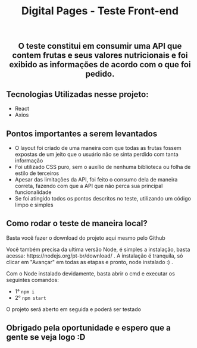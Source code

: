 <h1 align="center">Digital Pages - Teste Front-end</h1><br>

<h2 align="center">O teste constitui em consumir uma API que contem frutas e seus valores nutricionais e foi exibido as informações de acordo com o que foi pedido. </h2>
  
<h2>Tecnologias Utilizadas nesse projeto:</h2>
<ul>
  <li>React</li>
  <li>Axios</li>
</ul>

<h2>Pontos importantes a serem levantados</h2>

<ul>
  <li>O layout foi criado de uma maneira com que todas as frutas fossem expostas de um jeito que o usuário não se sinta perdido com tanta informação</li>
  <li>Foi utilizado CSS puro, sem o auxílio de nenhuma biblioteca ou folha de estilo de terceiros</li>
  <li>Apesar das limitações da API, foi feito o consumo dela de maneira correta, fazendo com que a API que não perca sua principal funcionalidade</li>
  <li>Se foi atingido todos os pontos descritos no teste, utilizando um código limpo e simples</li>
</ul>

<h2>Como rodar o teste de maneira local?</h2>

<p>Basta você fazer o download do projeto aqui mesmo pelo Github</p>
<p>Você também precisa da ultima versão Node, é simples a instalação, basta acessa: https://nodejs.org/pt-br/download/ . A instalação é tranquila, só clicar em "Avançar" em todas as etapas e pronto, node instalado :) .</p>
<p>Com o Node instalado devidamente, basta abrir o cmd e executar os seguintes comandos:</p>

<ul>
  <li>1° <code>npm i</code></li> 
  <li>2° <code>npm start</code></li>
</ul>
<p>O projeto será aberto em seguida e poderá ser testado</p>

<h2>Obrigado pela oportunidade e espero que a gente se veja logo :D </h2>
